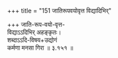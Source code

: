 +++
title = "151 जातिरूपवयोवृत्त विद्यादिभिर्"

+++
जाति-रूप-वयो-वृत्त-  
विद्याऽऽदिभिर् अहङ्कृतः।  
शब्दाऽऽदि-विषय+उद्योगं  
कर्मणा मनसा गिरा  ॥ ३.१५१ ॥